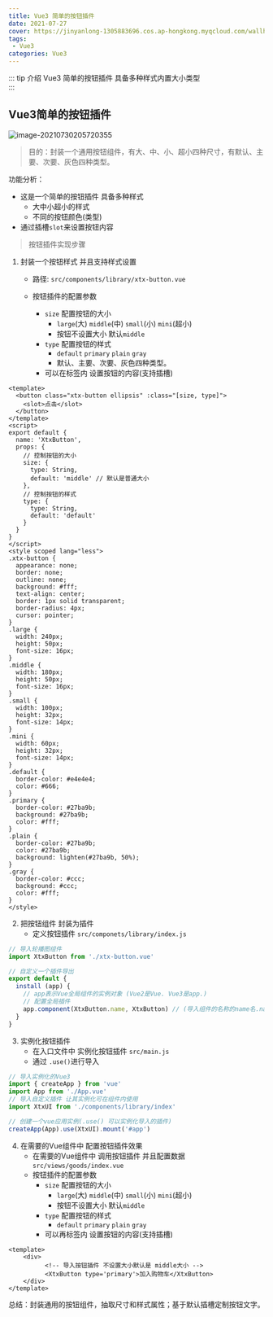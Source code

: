 ```yaml
---
title: Vue3 简单的按钮插件
date: 2021-07-27
cover: https://jinyanlong-1305883696.cos.ap-hongkong.myqcloud.com/wallhaven-57kw88.jpg
tags:
 - Vue3
categories: Vue3
---
```


::: tip 介绍
Vue3 简单的按钮插件 具备多种样式内置大小类型<br>
:::

<!-- more -->

## Vue3简单的按钮插件

![image-20210730205720355](https://jinyanlong-1305883696.cos.ap-hongkong.myqcloud.com/image-20210730205720355.png)

> 目的：封装一个通用按钮组件，有大、中、小、超小四种尺寸，有默认、主要、次要、灰色四种类型。

功能分析：

- 这是一个简单的按钮插件 具备多种样式
  - 大中小超小的样式 
  - 不同的按钮颜色(类型)
- 通过插槽`slot`来设置按钮内容

> 按钮插件实现步骤

1. 封装一个按钮样式 并且支持样式设置

   * 路径: `src/components/library/xtx-button.vue`

   * 按钮插件的配置参数
     * `size` 配置按钮的大小
       * `large`(大) `middle`(中) `small`(小) `mini`(超小)
       * 按钮不设置大小 默认`middle`
     * `type` 配置按钮的样式
       * `default` `primary` `plain` `gray`
       * 默认、主要、次要、灰色四种类型。
     * 可以在标签内 设置按钮的内容(支持插槽)

```vue
<template>
  <button class="xtx-button ellipsis" :class="[size, type]">
    <slot>点击</slot>
  </button>
</template>
<script>
export default {
  name: 'XtxButton',
  props: {
    // 控制按钮的大小
    size: {
      type: String,
      default: 'middle' // 默认是普通大小
    },
    // 控制按钮的样式
    type: {
      type: String,
      default: 'default'
    }
  }
}
</script>
<style scoped lang="less">
.xtx-button {
  appearance: none;
  border: none;
  outline: none;
  background: #fff;
  text-align: center;
  border: 1px solid transparent;
  border-radius: 4px;
  cursor: pointer;
}
.large {
  width: 240px;
  height: 50px;
  font-size: 16px;
}
.middle {
  width: 180px;
  height: 50px;
  font-size: 16px;
}
.small {
  width: 100px;
  height: 32px;
  font-size: 14px;
}
.mini {
  width: 60px;
  height: 32px;
  font-size: 14px;
}
.default {
  border-color: #e4e4e4;
  color: #666;
}
.primary {
  border-color: #27ba9b;
  background: #27ba9b;
  color: #fff;
}
.plain {
  border-color: #27ba9b;
  color: #27ba9b;
  background: lighten(#27ba9b, 50%);
}
.gray {
  border-color: #ccc;
  background: #ccc;
  color: #fff;
}
</style>

```

2. 把按钮组件 封装为插件
   * 定义按钮插件 `src/componets/library/index.js`

```js
// 导入轮播图组件
import XtxButton from './xtx-button.vue'

// 自定义一个插件导出
export default {
  install (app) {
    // app表示Vue全局组件的实例对象 (Vue2是Vue. Vue3是app.)
    // 配置全局插件
    app.component(XtxButton.name, XtxButton) // (导入组件的名称的name名.name,导入组件的名称)
  }
}
```

3. 实例化按钮插件
   * 在入口文件中 实例化按钮插件 `src/main.js`
   * 通过 `.use()`进行导入

```js
// 导入实例化的Vue3
import { createApp } from 'vue'
import App from './App.vue'
// 导入自定义插件 让其实例化可在组件内使用
import XtxUI from './components/library/index'

// 创建一个vue应用实例(.use() 可以实例化导入的插件)
createApp(App).use(XtxUI).mount('#app')
```

4. 在需要的Vue组件中 配置按钮插件效果 
   * 在需要的Vue组件中 调用按钮插件 并且配置数据 `src/views/goods/index.vue`
   * 按钮插件的配置参数
     * `size` 配置按钮的大小
       * `large`(大) `middle`(中) `small`(小) `mini`(超小)
       * 按钮不设置大小 默认`middle`
     * `type` 配置按钮的样式
       * `default` `primary` `plain` `gray`
     * 可以再标签内 设置按钮的内容(支持插槽)

```vue
<template>
    <div>
          <!-- 导入按钮插件 不设置大小默认是 middle大小 -->
          <XtxButton type='primary'>加入购物车</XtxButton>
    </div>
</template>
```

总结：封装通用的按钮组件，抽取尺寸和样式属性；基于默认插槽定制按钮文字。